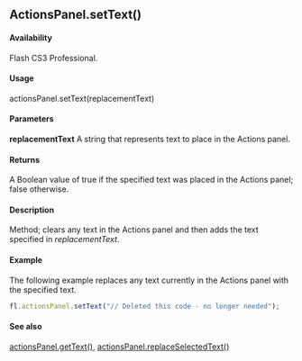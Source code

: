 ## ActionsPanel.setText()

#### Availability

Flash CS3 Professional.

#### Usage

actionsPanel.setText(replacementText)

#### Parameters

**replacementText** A string that represents text to place in the Actions panel.

#### Returns

A Boolean value of true if the specified text was placed in the Actions panel; false otherwise.

#### Description

Method; clears any text in the Actions panel and then adds the text specified in *replacementText*.

#### Example

The following example replaces any text currently in the Actions panel with the specified text.
```javascript
fl.actionsPanel.setText("// Deleted this code - no longer needed");
```

#### See also

[actionsPanel.getText()](../actionsPanel_object/actionsPane3.md), [actionsPanel.replaceSelectedText()](../actionsPanel_object/actionsPane5.md)
